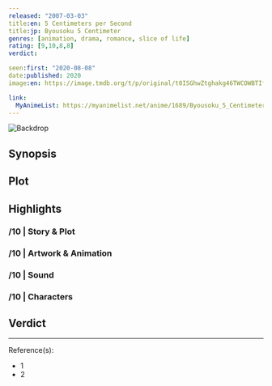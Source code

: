 ```yaml
---
released: "2007-03-03"
title:en: 5 Centimeters per Second
title:jp: Byousoku 5 Centimeter
genres: [animation, drama, romance, slice of life]
rating: [9,10,8,8]
verdict:

seen:first: "2020-08-08"
date:published: 2020
image:en: https://image.tmdb.org/t/p/original/t0ISGhwZtghakg46TWCOWBTIflZ.jpg

link:
  MyAnimeList: https://myanimelist.net/anime/1689/Byousoku_5_Centimeter/
---
```


![Backdrop]()

## Synopsis

## Plot

## Highlights

### /10 | Story & Plot

### /10 | Artwork & Animation

### /10 | Sound

### /10 | Characters

## Verdict

<!-- SPOILERS -->

<!-- CLOSING -->

---
Reference(s):

- 1
- 2
